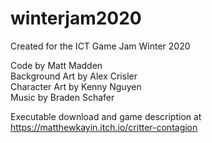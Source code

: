# winterjam2020
Created for the ICT Game Jam Winter 2020

Code by Matt Madden <br/>
Background Art by Alex Crisler <br/>
Character Art by Kenny Nguyen <br/>
Music by Braden Schafer <br/>

Executable download and game description at https://matthewkayin.itch.io/critter-contagion
